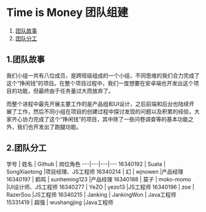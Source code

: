 # Time is Money 团队组建
1. [团队故事](#1)
2. [团队分工](#2)

<h2 id="1">1.团队故事</h2>
我们小组一共有八位成员，是跨班级组成的一个小组，不同思维的我们合力完成了这个“挣闲钱”的项目。在整个项目过程中，我们一度想要在安卓端也开发出这个项目的功能，但最终由于任务量过大而放弃了。

而整个进程中最先开展主要工作的是产品组和UI设计，之后前端和后台也陆续开展了工作，然后不同小组在项目的创建过程中探讨发现的问题以及积累的经验，大家齐心协力完成了这个“挣闲钱”的项目，其中除了一些问卷调查等的基本功能之外，我们也开发出了跑腿功能。

<h2 id="2"> 2.团队分工</h2>
学号 | 姓名 | Github | 岗位角色
---|---|---|---
16340192 | Suata | SongXiaotong |项目经理、JS工程师
16340214 | 幻 | wjnowen |产品经理
16340197 | 鹤鸣 | sunheming123 |产品经理
16340188 | 莫子 | moko-momo |UI设计师、JS工程师
16340277 | YeZO | yezo13 |JS工程师
16340196 | zoe | RazerSou |JS工程师
16340215 | Janking | JankingWon | Java工程师         
15331419 | 超强 | wushangjing |Java工程师



